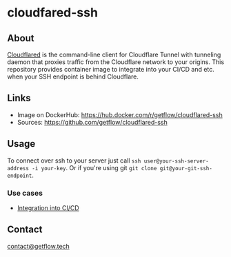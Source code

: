 # cloudfared-ssh

## About

[Cloudflared](https://developers.cloudflare.com/cloudflare-one/connections/connect-apps/) is the command-line client for Cloudflare Tunnel with tunneling daemon that proxies traffic from the Cloudflare network to your origins. This repository provides container image to integrate into your CI/CD and etc. when your SSH endpoint is behind Cloudflare.

## Links

- Image on DockerHub: https://hub.docker.com/r/getflow/cloudflared-ssh
- Sources: https://github.com/getflow/cloudflared-ssh

## Usage

To connect over ssh to your server just call `ssh user@your-ssh-server-address -i your-key`. Or if you're using git `git clone git@your-git-ssh-endpoint`.

### Use cases

- [Integration into CI/CD](https://github.com/getflow/poetry-docker/blob/main/.github/workflows/mirror.yml)

## Contact

contact@getflow.tech
